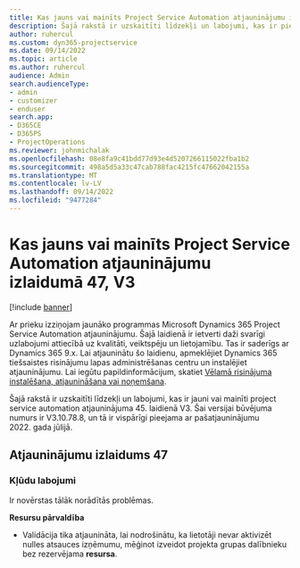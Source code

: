 ```yaml
---
title: Kas jauns vai mainīts Project Service Automation atjauninājumu izlaidumā 47, V3
description: Šajā rakstā ir uzskaitīti līdzekļi un labojumi, kas ir pieejami atjauninājuma laidienā Microsoft Dynamics 365 Project Service Automation 47, V3.
author: ruhercul
ms.custom: dyn365-projectservice
ms.date: 09/14/2022
ms.topic: article
ms.author: ruhercul
audience: Admin
search.audienceType:
- admin
- customizer
- enduser
search.app:
- D365CE
- D365PS
- ProjectOperations
ms.reviewer: johnmichalak
ms.openlocfilehash: 08e8fa9c41bdd77d93e4d5207266115022fba1b2
ms.sourcegitcommit: 498a5d5a33c47cab788fac4215fc47662042155a
ms.translationtype: MT
ms.contentlocale: lv-LV
ms.lasthandoff: 09/14/2022
ms.locfileid: "9477284"
---
```

# <a name="whats-new-or-changed-in-project-service-automation-update-release-47-v3"></a>Kas jauns vai mainīts Project Service Automation atjauninājumu izlaidumā 47, V3

[!include [banner](../includes/psa-now-project-operations.md)]

Ar prieku izziņojam jaunāko programmas Microsoft Dynamics 365 Project Service Automation atjauninājumu. Šajā laidienā ir ietverti daži svarīgi uzlabojumi attiecībā uz kvalitāti, veiktspēju un lietojamību. Tas ir saderīgs ar Dynamics 365 9.x. Lai atjauninātu šo laidienu, apmeklējiet Dynamics 365 tiešsaistes risinājumu lapas administrēšanas centru un instalējiet atjauninājumu. Lai iegūtu papildinformācijum, skatiet [Vēlamā risinājuma instalēšana, atjaunināšana vai noņemšana](/power-platform/admin/install-remove-preferred-solution).

Šajā rakstā ir uzskaitīti līdzekļi un labojumi, kas ir jauni vai mainīti project service automation atjauninājuma 45. laidienā V3. Šai versijai būvējuma numurs ir V3.10.78.8, un tā ir vispārīgi pieejama ar pašatjauninājumu 2022. gada jūlijā.

## <a name="update-release-47"></a>Atjauninājumu izlaidums 47

### <a name="bug-fixes"></a>Kļūdu labojumi

Ir novērstas tālāk norādītās problēmas.

**Resursu pārvaldība**
- Validācija tika atjaunināta, lai nodrošinātu, ka lietotāji nevar aktivizēt nulles atsauces izņēmumu, mēģinot izveidot projekta grupas dalībnieku bez rezervējama **resursa**.
